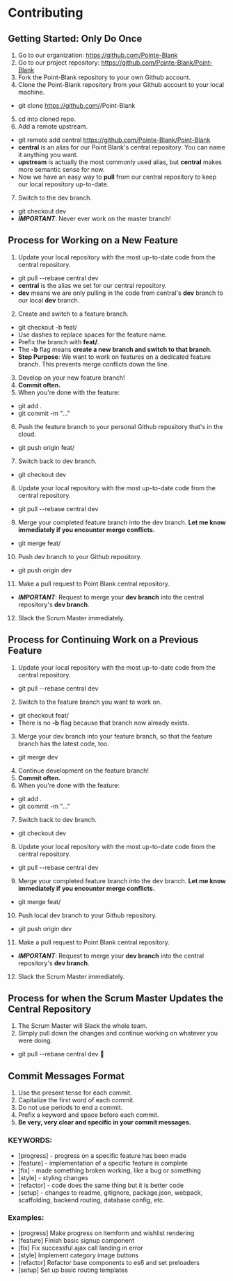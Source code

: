 # Contributing

## Getting Started: Only Do Once ##
1. Go to our organization: https://github.com/Pointe-Blank
2. Go to our project repository: https://github.com/Pointe-Blank/Point-Blank
3. Fork the Point-Blank repository to your own Github account.
4. Clone the Point-Blank repository from your Github account to your local machine.
  - git clone https://github.com/<your-github-username>/Point-Blank
5. cd into cloned repo.
6. Add a remote upstream. 
  - git remote add central https://github.com/Pointe-Blank/Point-Blank
  - **central** is an alias for our Point Blank's central repository. You can name it anything you want. 
  - **upstream** is actually the most commonly used alias, but **central** makes more semantic sense for now.
  - Now we have an easy way to **pull** from our central repository to keep our local repository up-to-date.
7. Switch to the dev branch.
  - git checkout dev
  - ***IMPORTANT***: Never ever work on the master branch!

## Process for Working on a New Feature ##
1. Update your local repository with the most up-to-date code from the central repository.
  - git pull --rebase central dev
  - **central** is the alias we set for our central repository.
  - **dev** means we are only pulling in the code from central's **dev** branch to our local **dev** branch. 
2. Create and switch to a feature branch.
  - git checkout -b feat/<feature-name>
  - Use dashes to replace spaces for the feature name.
  - Prefix the branch with **feat/**.
  - The **-b** flag means **create a new branch and switch to that branch**.
  - **Step Purpose**: We want to work on features on a dedicated feature branch. This prevents merge conflicts down the line.
3. Develop on your new feature branch!
4. **Commit often.**
5. When you're done with the feature:
  - git add .
  - git commit -m "..."
6. Push the feature branch to your personal Github repository that's in the cloud.
  - git push origin feat/<feature-name>
7. Switch back to dev branch.
  - git checkout dev
8. Update your local repository with the most up-to-date code from the central repository.
  - git pull --rebase central dev
9. Merge your completed feature branch into the dev branch. **Let me know immediately if you encounter merge conflicts.**
  - git merge feat/<feature-name>
10. Push dev branch to your Github repository.
  - git push origin dev
11. Make a pull request to Point Blank central repository.
  - ***IMPORTANT***: Request to merge your **dev branch** into the central repository's **dev branch**.
12. Slack the Scrum Master immediately.

## Process for Continuing Work on a Previous Feature ##
1. Update your local repository with the most up-to-date code from the central repository.
  - git pull --rebase central dev
2. Switch to the feature branch you want to work on.
  - git checkout feat/<feature-name>
  - There is no **-b** flag because that branch now already exists.
3. Merge your dev branch into your feature branch, so that the feature branch has the latest code, too.
  - git merge dev
4. Continue development on the feature branch!
5. **Commit often.**
6. When you're done with the feature:
  - git add .
  - git commit -m "..."
7. Switch back to dev branch.
  - git checkout dev
8. Update your local repository with the most up-to-date code from the central repository.
  - git pull --rebase central dev
9. Merge your completed feature branch into the dev branch. **Let me know immediately if you encounter merge conflicts.**
  - git merge feat/<feature-name>
10. Push local dev branch to your Github repository.
  - git push origin dev
11. Make a pull request to Point Blank central repository.
  - ***IMPORTANT***: Request to merge your **dev branch** into the central repository's **dev branch**.
12. Slack the Scrum Master immediately.

## Process for when the Scrum Master Updates the Central Repository ##
1. The Scrum Master will Slack the whole team.
2. Simply pull down the changes and continue working on whatever you were doing.
  - git pull --rebase central dev

## Commit Messages Format ##
1. Use the present tense for each commit.
2. Capitalize the first word of each commit.
3. Do not use periods to end a commit.
4. Prefix a keyword and space before each commit. 
4. **Be very, very clear and specific in your commit messages.**

### KEYWORDS: ###
- [progress] - progress on a specific feature has been made
- [feature] - implementation of a specific feature is complete
- [fix] - made something broken working, like a bug or something
- [style] - styling changes
- [refactor] - code does the same thing but it is better code
- [setup] - changes to readme, gitignore, package.json, webpack, scaffolding, backend routing, database config, etc.

### Examples: ###
- [progress] Make progress on itemform and wishlist rendering
- [feature] Finish basic signup component
- [fix] Fix successful ajax call landing in error
- [style] Implement category image buttons
- [refactor] Refactor base components to es6 and set preloaders
- [setup] Set up basic routing templates